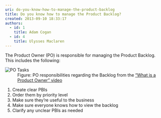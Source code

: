 ```yaml
---
uri: do-you-know-how-to-manage-the-product-backlog
title: Do you know how to manage the Product Backlog?
created: 2013-09-10 18:33:17
authors:
  - id: 1
    title: Adam Cogan
  - id: 4
    title: Ulysses Maclaren
---
```





<span class='intro'> The Product Owner (PO) is responsible for managing the Product Backlog. This includes the following&#58; 
<dl class="image"><dt> 
      <img src="/PublishingImages/po-tasks.jpg" alt="PO Tasks" /> 
   </dt><dd>Figure&#58; PO responsibilities regarding the Backlog from the 
      <a href="http&#58;//www.youtube.com/watch?v=3eljozEWpf8" target="_blank">“What is a Product Owner”​ video</a>​</dd></dl> </span>

<ol><li>Create clear PBIs</li><li>Order them by priority level</li><li>Make sure they’re useful to the business</li><li>Make sure everyone knows how to view the backlog</li>
   <li>Clarify any unclear PBIs as needed​</li></ol>


